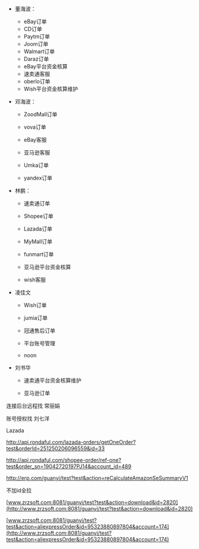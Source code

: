 - 董海波：
	- eBay订单
	- CD订单
	- Paytm订单
	- Joom订单
	- Walmart订单
	- Daraz订单
	- eBay平台资金核算
	- 速卖通客服
	- oberlo订单
	- Wish平台资金核算维护

- 邓海波：

	- ZoodMall订单

	- vova订单

	- eBay客服

	- 亚马逊客服

	- Umka订单

	- yandex订单

- 林鹏：

	- 速卖通订单

	- Shopee订单

	- Lazada订单

	- MyMall订单

	- funmart订单

	- 亚马逊平台资金核算

	- wish客服

- 凌佳文

	- Wish订单

	- jumia订单

	- 冠通售后订单

	- 平台账号管理

	- noon

- 刘书华
	- 速卖通平台资金核算维护

	- 亚马逊订单



连接后台远程找 常丽娟

账号授权找 刘七洋

Lazada

<http://api.rondaful.com/lazada-orders/getOneOrder?test&orderId=251250206096559&id=33>

<http://api.rondaful.com/shopee-order/ref-one?test&order_sn=19042720197PJ14&account_id=489>

<http://erp.com/guanyi/test?test&action=reCalculateAmazonSeSummaryV1>

不加id全拉

[www.zrzsoft.com:8081/guanyi/test?test&action=download&id=2820](http://www.zrzsoft.com:8081/guanyi/test?test&action=download&id=2820)

[www.zrzsoft.com:8081/guanyi/test?test&action=aliexpressOrder&id=95323880897804&account=174](http://www.zrzsoft.com:8081/guanyi/test?test&action=aliexpressOrder&id=95323880897804&account=174)
